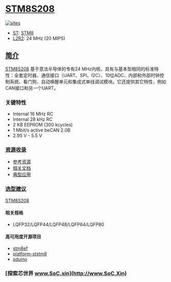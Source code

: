 ﻿# [STM8S208](https://github.com/SoCXin/STM8S208)

[![sites](http://182.61.61.133/link/resources/SoC.png)](http://www.SoC.Xin)

* [ST](https://www.st.com/zh/): [STM8](https://github.com/SoCXin/8051)
* [L2R2](https://github.com/SoCXin/Level): 24 MHz (20 MIPS)

## [简介](https://github.com/SoCXin/STM8S208/wiki)

[STM8S208](https://github.com/SoCXin/STM8S208) 基于意法半导体的专有24 MHz内核，具有与基本型相同的标准特性：全套定时器、通信接口（UART、SPI、I2C）、10位ADC、内部和外部时钟控制系统、看门狗、自动唤醒单元和集成式单线调试模块。它还提供其它特性，例如CAN接口和另一个UART。

### 关键特性

* Internal 16 MHz RC
* Internal 28 kHz RC
* 2 KB EEPROM   (300 kcycles)
* 1 Mbit/s active beCAN 2.0B
* 2.95 V - 5.5 V

### [资源收录](https://github.com/SoCXin)

* [参考资源](src/)
* [相关文档](docs/)
* [典型应用](project/)

### [选型建议](https://github.com/SoCXin)

[STM8S208](https://github.com/SoCXin/STM8S208)

#### 相关规格

* LQFP32/LQFP44/LQFP48/LQFP64/LQFP80

#### 高可用度开源项目

* [stm8ef](https://github.com/TG9541/stm8ef)
* [platform-ststm8](https://github.com/platformio/platform-ststm8)
* [sduino](https://github.com/tenbaht/sduino)


### [探索芯世界 www.SoC.xin](http://www.SoC.Xin)

